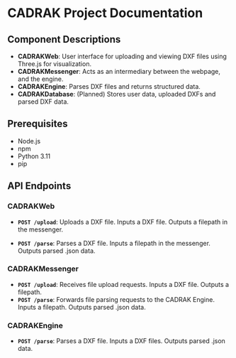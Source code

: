 # CADRAK Project Documentation

## Component Descriptions
- **CADRAKWeb**: User interface for uploading and viewing DXF files using Three.js for visualization.
- **CADRAKMessenger**: Acts as an intermediary between the webpage, and the engine.
- **CADRAKEngine**: Parses DXF files and returns structured data.
- **CADRAKDatabase**: (Planned) Stores user data, uploaded DXFs and parsed DXF data.

## Prerequisites
- Node.js
- npm
- Python 3.11
- pip

## API Endpoints
### CADRAKWeb
- **`POST /upload`**: Uploads a DXF file. Inputs a DXF file. Outputs a filepath in the messenger.

- **`POST /parse`**: Parses a DXF file. Inputs a filepath in the messenger. Outputs parsed .json data.

### CADRAKMessenger
- **`POST /upload`**: Receives file upload requests. Inputs a DXF file. Outputs a filepath.
- **`POST /parse`**: Forwards file parsing requests to the CADRAK Engine. Inputs a filepath. Outputs parsed .json data.

### CADRAKEngine
- **`POST /parse`**: Parses a DXF file. Inputs a DXF files. Outputs parsed .json data.
